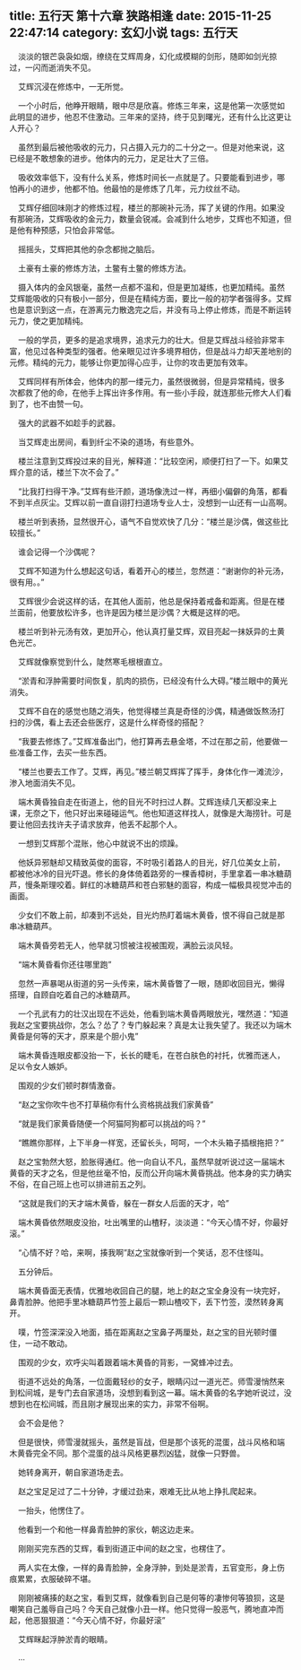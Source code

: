 title: 五行天 第十六章 狭路相逢
date: 2015-11-25 22:47:14
category: 玄幻小说
tags: 五行天
---
&nbsp;&nbsp;&nbsp;&nbsp;淡淡的银芒袅袅如烟，缭绕在艾辉周身，幻化成模糊的剑形，随即如剑光掠过，一闪而逝消失不见。

&nbsp;&nbsp;&nbsp;&nbsp;艾辉沉浸在修炼中，一无所觉。

&nbsp;&nbsp;&nbsp;&nbsp;一个小时后，他睁开眼睛，眼中尽是欣喜。修炼三年来，这是他第一次感觉如此明显的进步，他忍不住激动。三年来的坚持，终于见到曙光，还有什么比这更让人开心？

&nbsp;&nbsp;&nbsp;&nbsp;虽然到最后被他吸收的元力，只占摄入元力的二十分之一。但是对他来说，这已经是不敢想象的进步。他体内的元力，足足壮大了三倍。

&nbsp;&nbsp;&nbsp;&nbsp;吸收效率低下，没有什么关系，修炼时间长一点就是了。只要能看到进步，哪怕再小的进步，他都不怕。他最怕的是修炼了几年，元力纹丝不动。

&nbsp;&nbsp;&nbsp;&nbsp;艾辉仔细回味刚才的修炼过程，楼兰的那碗补元汤，挥了关键的作用。如果没有那碗汤，艾辉吸收的金元力，数量会锐减。会减到什么地步，艾辉也不知道，但是他有种预感，只怕会非常低。

&nbsp;&nbsp;&nbsp;&nbsp;摇摇头，艾辉把其他的杂念都抛之脑后。

&nbsp;&nbsp;&nbsp;&nbsp;土豪有土豪的修炼方法，土鳖有土鳖的修炼方法。

&nbsp;&nbsp;&nbsp;&nbsp;摄入体内的金风银毫，虽然一点都不温和，但是更加凝练，也更加精纯。虽然艾辉能吸收的只有极小一部分，但是在精纯方面，要比一般的初学者强得多。艾辉也是意识到这一点，在游离元力散逸完之后，并没有马上停止修炼，而是不断运转元力，使之更加精纯。

&nbsp;&nbsp;&nbsp;&nbsp;一般的学员，更多的是追求境界，追求元力的壮大。但是艾辉战斗经验非常丰富，他见过各种类型的强者。他亲眼见过许多境界相仿，但是战斗力却天差地别的元修。精纯的元力，能够让你更加得心应手，让你的攻击更加有效率。

&nbsp;&nbsp;&nbsp;&nbsp;艾辉同样有所体会，他体内的那一缕元力，虽然很微弱，但是异常精纯，很多次都救了他的命，在他手上挥出许多作用。有一些小手段，就连那些元修大人们看到了，也不由赞一句。

&nbsp;&nbsp;&nbsp;&nbsp;强大的武器不如趁手的武器。

&nbsp;&nbsp;&nbsp;&nbsp;当艾辉走出房间，看到纤尘不染的道场，有些意外。

&nbsp;&nbsp;&nbsp;&nbsp;楼兰注意到艾辉投过来的目光，解释道：“比较空闲，顺便打扫了一下。如果艾辉介意的话，楼兰下次不会了。”

&nbsp;&nbsp;&nbsp;&nbsp;“比我打扫得干净。”艾辉有些汗颜，道场像洗过一样，再细小偏僻的角落，都看不到半点灰尘。艾辉以前一直自诩打扫道场专业人士，没想到一山还有一山高啊。

&nbsp;&nbsp;&nbsp;&nbsp;楼兰听到表扬，显然很开心，语气不自觉欢快了几分：“楼兰是沙偶，做这些比较擅长。”

&nbsp;&nbsp;&nbsp;&nbsp;谁会记得一个沙偶呢？

&nbsp;&nbsp;&nbsp;&nbsp;艾辉不知道为什么想起这句话，看着开心的楼兰，忽然道：“谢谢你的补元汤，很有用。。”

&nbsp;&nbsp;&nbsp;&nbsp;艾辉很少会说这样的话，在其他人面前，他总是保持着戒备和距离。但是在楼兰面前，他要放松许多，也许是因为楼兰是沙偶？大概是这样的吧。

&nbsp;&nbsp;&nbsp;&nbsp;楼兰听到补元汤有效，更加开心，他认真打量艾辉，双目亮起一抹妖异的土黄色光芒。

&nbsp;&nbsp;&nbsp;&nbsp;艾辉就像察觉到什么，陡然寒毛根根直立。

&nbsp;&nbsp;&nbsp;&nbsp;“淤青和浮肿需要时间恢复，肌肉的损伤，已经没有什么大碍。”楼兰眼中的黄光消失。

&nbsp;&nbsp;&nbsp;&nbsp;艾辉不自在的感觉也随之消失，他觉得楼兰真是奇怪的沙偶，精通做饭熬汤打扫的沙偶，看上去还会些医疗，这是什么样奇怪的搭配？

&nbsp;&nbsp;&nbsp;&nbsp;“我要去修炼了。”艾辉准备出门，他打算再去悬金塔，不过在那之前，他要做一些准备工作，去买一些东西。

&nbsp;&nbsp;&nbsp;&nbsp;“楼兰也要去工作了。艾辉，再见。”楼兰朝艾辉挥了挥手，身体化作一滩流沙，渗入地面消失不见。

&nbsp;&nbsp;&nbsp;&nbsp;端木黄昏独自走在街道上，他的目光不时扫过人群。艾辉连续几天都没来上课，无奈之下，他只好出来碰碰运气。他也知道这样找人，就像是大海捞针。可是要让他回去找许夫子请求放弃，他丢不起那个人。

&nbsp;&nbsp;&nbsp;&nbsp;一想到艾辉那个混账，他心中就说不出的烦躁。

&nbsp;&nbsp;&nbsp;&nbsp;他妖异邪魅却又精致英俊的面容，不时吸引着路人的目光，好几位美女上前，都被他冰冷的目光吓退。修长的身体倚着路旁的一棵香樟树，手里拿着一串冰糖葫芦，慢条斯理咬着。鲜红的冰糖葫芦和苍白邪魅的面容，构成一幅极具视觉冲击的画面。

&nbsp;&nbsp;&nbsp;&nbsp;少女们不敢上前，却凑到不远处，目光灼热盯着端木黄昏，恨不得自己就是那串冰糖葫芦。

&nbsp;&nbsp;&nbsp;&nbsp;端木黄昏旁若无人，他早就习惯被注视被围观，满脸云淡风轻。

&nbsp;&nbsp;&nbsp;&nbsp;“端木黄昏看你还往哪里跑”

&nbsp;&nbsp;&nbsp;&nbsp;忽然一声暴喝从街道的另一头传来，端木黄昏瞥了一眼，随即收回目光，懒得搭理，自顾自吃着自己的冰糖葫芦。

&nbsp;&nbsp;&nbsp;&nbsp;一个孔武有力的壮汉出现在不远处，他看到端木黄昏两眼放光，嘿然道：“知道我赵之宝要挑战你，怎么？怂了？专门躲起来？真是太让我失望了。我还以为端木黄昏是何等的天才，原来是个胆小鬼”

&nbsp;&nbsp;&nbsp;&nbsp;端木黄昏连眼皮都没抬一下，长长的睫毛，在苍白肤色的衬托，优雅而迷人，足以令女人嫉妒。

&nbsp;&nbsp;&nbsp;&nbsp;围观的少女们顿时群情激奋。

&nbsp;&nbsp;&nbsp;&nbsp;“赵之宝你吹牛也不打草稿你有什么资格挑战我们家黄昏”

&nbsp;&nbsp;&nbsp;&nbsp;“就是我们家黄昏随便一个阿猫阿狗都可以挑战的吗？”

&nbsp;&nbsp;&nbsp;&nbsp;“瞧瞧你那样，上下半身一样宽，还留长头，呵呵，一个木头箱子插根拖把？”

&nbsp;&nbsp;&nbsp;&nbsp;赵之宝勃然大怒，脸胀得通红。他一向自认不凡，虽然早就听说过这一届端木黄昏的天才之名，但是他丝毫不怕，反而公开向端木黄昏挑战。他本身的实力确实不俗，在自己班上也可以排进前五之列。

&nbsp;&nbsp;&nbsp;&nbsp;“这就是我们的天才端木黄昏，躲在一群女人后面的天才，哈”

&nbsp;&nbsp;&nbsp;&nbsp;端木黄昏依然眼皮没抬，吐出嘴里的山楂籽，淡淡道：“今天心情不好，你最好滚。”

&nbsp;&nbsp;&nbsp;&nbsp;“心情不好？哈，来啊，揍我啊”赵之宝就像听到一个笑话，忍不住怪叫。

&nbsp;&nbsp;&nbsp;&nbsp;五分钟后。

&nbsp;&nbsp;&nbsp;&nbsp;端木黄昏面无表情，优雅地收回自己的腿，地上的赵之宝全身没有一块完好，鼻青脸肿。他把手里冰糖葫芦竹签上最后一颗山楂咬下，丢下竹签，漠然转身离开。

&nbsp;&nbsp;&nbsp;&nbsp;噗，竹签深深没入地面，插在距离赵之宝鼻子两厘处，赵之宝的目光顿时僵住，一动不敢动。

&nbsp;&nbsp;&nbsp;&nbsp;围观的少女，欢呼尖叫着跟着端木黄昏的背影，一窝蜂冲过去。

&nbsp;&nbsp;&nbsp;&nbsp;街道不远处的角落，一位面戴轻纱的女子，眼睛闪过一道光芒。师雪漫悄然来到松间城，是专门去自家道场，没想到看到这一幕。端木黄昏的名字她听说过，没想到也在松间城，而且刚才展现出来的实力，非常不俗啊。

&nbsp;&nbsp;&nbsp;&nbsp;会不会是他？

&nbsp;&nbsp;&nbsp;&nbsp;但是很快，师雪漫就摇头，虽然是盲战，但是那个该死的混蛋，战斗风格和端木黄昏完全不同。那个混蛋的战斗风格更暴烈凶猛，就像一只野兽。

&nbsp;&nbsp;&nbsp;&nbsp;她转身离开，朝自家道场走去。

&nbsp;&nbsp;&nbsp;&nbsp;赵之宝足足过了二十分钟，才缓过劲来，艰难无比从地上挣扎爬起来。

&nbsp;&nbsp;&nbsp;&nbsp;一抬头，他愣住了。

&nbsp;&nbsp;&nbsp;&nbsp;他看到一个和他一样鼻青脸肿的家伙，朝这边走来。

&nbsp;&nbsp;&nbsp;&nbsp;刚刚买完东西的艾辉，看到街道正中间的赵之宝，也楞住了。

&nbsp;&nbsp;&nbsp;&nbsp;两人实在太像，一样的鼻青脸肿，全身浮肿，到处是淤青，五官变形，身上伤痕累累，衣服破碎不堪。

&nbsp;&nbsp;&nbsp;&nbsp;刚刚被痛揍的赵之宝，看到艾辉，就像看到自己是何等的凄惨何等狼狈，这是嘲笑自己羞辱自己吗？今天自己就像小丑一样。他只觉得一股恶气，腾地直冲而起，他恶狠狠道：“今天心情不好，你最好滚”

&nbsp;&nbsp;&nbsp;&nbsp;艾辉眯起浮肿淤青的眼睛。

&nbsp;&nbsp;&nbsp;&nbsp;...